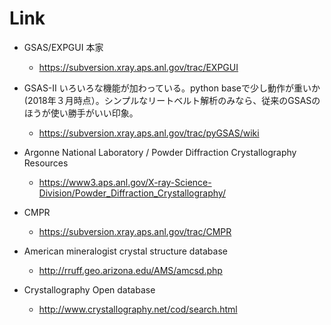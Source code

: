 
# Link
 
* GSAS/EXPGUI 本家

  * <https://subversion.xray.aps.anl.gov/trac/EXPGUI>
* GSAS-II いろいろな機能が加わっている。python baseで少し動作が重いか (2018年３月時点）。シンプルなリートベルト解析のみなら、従来のGSASのほうが使い勝手がいい印象。

  * https://subversion.xray.aps.anl.gov/trac/pyGSAS/wiki
* Argonne National Laboratory / Powder Diffraction Crystallography Resources

  * <https://www3.aps.anl.gov/X-ray-Science-Division/Powder_Diffraction_Crystallography/>
* CMPR

  * <https://subversion.xray.aps.anl.gov/trac/CMPR>
* American mineralogist crystal structure database

  * <http://rruff.geo.arizona.edu/AMS/amcsd.php>
* Crystallography Open database

  * <http://www.crystallography.net/cod/search.html>